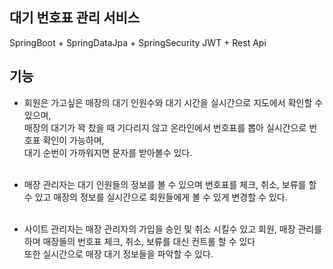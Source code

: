 ## 대기 번호표 관리 서비스

SpringBoot + SpringDataJpa + SpringSecurity JWT + Rest Api<br>

## 기능

- 회원은 가고싶은 매장의 대기 인원수와 대기 시간을 실시간으로 지도에서 확인할 수 있으며,<br>
매장의 대기가 꽉 찼을 때 기다리지 않고 온라인에서 번호표를 뽑아 실시간으로 번호표 확인이 가능하며,<br>
대기 순번이 가까워지면 문자를 받아볼수 있다.<br><br>

- 매장 관리자는 대기 인원들의 정보를 볼 수 있으며 번호표를 체크, 취소, 보류를 할 수 있고 매장의 정보를 실시간으로 회원들에게 볼 수 있게 변경할 수 있다.<br><br>

- 사이트 관리자는 매장 관리자의 가입을 승인 및 취소 시킬수 있고 회원, 매장 관리를 하며 매장들의 번호표 체크, 취소, 보류를 대신 컨트롤 할 수 있다<br>
또한 실시간으로 매장 대기 정보들을 파악할 수 있다.

